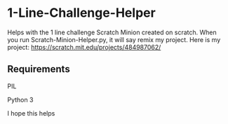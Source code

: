 # 1-Line-Challenge-Helper
Helps with the 1 line challenge Scratch Minion created on scratch. When you run Scratch-Minion-Helper.py, it will say remix my project. Here is my project: https://scratch.mit.edu/projects/484987062/

## Requirements
PIL

Python 3

I hope this helps
